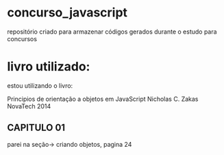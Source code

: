 # concurso_javascript
repositório criado para armazenar códigos gerados durante o estudo para concursos

# livro utilizado:
estou utilizando o livro: 

Principios de orientação a objetos em JavaScript
Nicholas C. Zakas
NovaTech 2014

## CAPITULO 01

parei na seção-> criando objetos, pagina 24